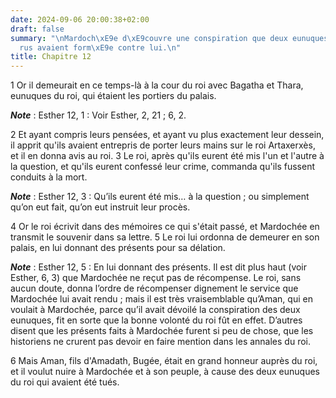 ```yaml
---
date: 2024-09-06 20:00:38+02:00
draft: false
summary: "\nMardoch\xE9e d\xE9couvre une conspiration que deux eunuques d\u2019Assu\xE9\
  rus avaient form\xE9e contre lui.\n"
title: Chapitre 12
---
```





1 Or il demeurait en ce temps-là à la cour du roi avec Bagatha et Thara, eunuques du roi, qui étaient les portiers du palais.

***Note*** :  Esther 12, 1 : Voir Esther, 2, 21 ; 6, 2.

2 Et ayant compris leurs pensées, et ayant vu plus exactement leur dessein, il apprit qu'ils avaient entrepris de porter leurs mains sur le roi Artaxerxès, et il en donna avis au roi. 3 Le roi, après qu'ils eurent été mis l'un et l'autre à la question, et qu'ils eurent confessé leur crime, commanda qu'ils fussent conduits à la mort.

***Note*** :  Esther 12, 3 : Qu’ils eurent été mis… à la question ; ou simplement qu’on eut fait, qu’on eut instruit leur procès.

4 Or le roi écrivit dans des mémoires ce qui s'était passé, et Mardochée en transmit le souvenir dans sa lettre. 5 Le roi lui ordonna de demeurer en son palais, en lui donnant des présents pour sa délation.

***Note*** :  Esther 12, 5 : En lui donnant des présents. Il est dit plus haut (voir Esther, 6, 3) que Mardochée ne reçut pas de récompense. Le roi, sans aucun doute, donna l’ordre de récompenser dignement le service que Mardochée lui avait rendu ; mais il est très vraisemblable qu’Aman, qui en voulait à Mardochée, parce qu’il avait dévoilé la conspiration des deux eunuques, fit en sorte que la bonne volonté du roi fût en effet. D’autres disent que les présents faits à Mardochée furent si peu de chose, que les historiens ne crurent pas devoir en faire mention dans les annales du roi.

6 Mais Aman, fils d'Amadath, Bugée, était en grand honneur auprès du roi, et il voulut nuire à Mardochée et à son peuple, à cause des deux eunuques du roi qui avaient été tués.

